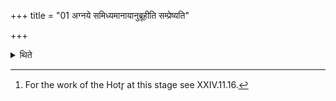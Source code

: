 +++
title = "01 अग्नये समिध्यमानायानुब्रूहीति सम्प्रेष्यति"

+++

<details><summary>थिते</summary>

1. The Adhvaryu orders the Hotr̥ agnaye samidhyamānāyānubrūhi (“do you recite verses for Agni being enkindled”) or samidhyamānāyānubrūhi (“do you recite verses for being enkindled").[^1]  

[^1]: For the work of the Hotr̥ at this stage see XXIV.11.16.
</details>
